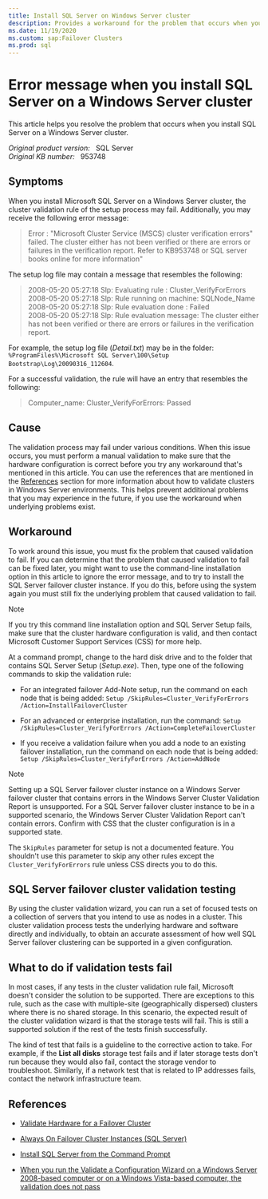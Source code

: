 ```yaml
---
title: Install SQL Server on Windows Server cluster
description: Provides a workaround for the problem that occurs when you install SQL Server on Windows Server cluster.
ms.date: 11/19/2020
ms.custom: sap:Failover Clusters
ms.prod: sql
---
```


# Error message when you install SQL Server on a Windows Server cluster

This article helps you resolve the problem that occurs when you install SQL Server on a Windows Server cluster.

_Original product version:_ &nbsp; SQL Server  
_Original KB number:_ &nbsp; 953748

## Symptoms

When you install Microsoft SQL Server on a Windows Server cluster, the cluster validation rule of the setup process may fail. Additionally, you may receive the following error message:

> Error : "Microsoft Cluster Service (MSCS) cluster verification errors" failed. The cluster either has not been verified or there are errors or failures in the verification report. Refer to KB953748 or SQL server books online for more information"

The setup log file may contain a message that resembles the following:

> 2008-05-20 05:27:18 Slp: Evaluating rule : Cluster_VerifyForErrors  
2008-05-20 05:27:18 Slp: Rule running on machine: SQLNode_Name  
2008-05-20 05:27:18 Slp: Rule evaluation done : Failed  
2008-05-20 05:27:18 Slp: Rule evaluation message: The cluster either has not been verified or there are errors or failures in the verification report.

For example, the setup log file (*Detail.txt*) may be in the folder: `%ProgramFiles%\Microsoft SQL Server\100\Setup Bootstrap\Log\20090316_112604`.

For a successful validation, the rule will have an entry that resembles the following:

> Computer_name: Cluster_VerifyForErrors: Passed

## Cause

The validation process may fail under various conditions. When this issue occurs, you must perform a manual validation to make sure that the hardware configuration is correct before you try any workaround that's mentioned in this article. You can use the references that are mentioned in the [References](#references) section for more information about how to validate clusters in Windows Server environments. This helps prevent additional problems that you may experience in the future, if you use the workaround when underlying problems exist.

## Workaround

To work around this issue, you must fix the problem that caused validation to fail. If you can determine that the problem that caused validation to fail can be fixed later, you might want to use the command-line installation option in this article to ignore the error message, and to try to install the SQL Server failover cluster instance. If you do this, before using the system again you must still fix the underlying problem that caused validation to fail.

> [!NOTE]
> If you try this command line installation option and SQL Server Setup fails, make sure that the cluster hardware configuration is valid, and then contact Microsoft Customer Support Services (CSS) for more help.

At a command prompt, change to the hard disk drive and to the folder that contains SQL Server Setup (*Setup.exe*). Then, type one of the following commands to skip the validation rule:

- For an integrated failover Add-Note setup, run the command on each node that is being added:
  `Setup /SkipRules=Cluster_VerifyForErrors /Action=InstallFailoverCluster`

- For an advanced or enterprise installation, run the command: 
  `Setup /SkipRules=Cluster_VerifyForErrors /Action=CompleteFailoverCluster`

- If you receive a validation failure when you add a node to an existing failover installation, run the command on each node that is being added:
  `Setup /SkipRules=Cluster_VerifyForErrors /Action=AddNode`

> [!NOTE]
> Setting up a SQL Server failover cluster instance on a Windows Server failover cluster that contains errors in the Windows Server Cluster Validation Report is unsupported. For a SQL Server failover cluster instance to be in a supported scenario, the Windows Server Cluster Validation Report can't contain errors. Confirm with CSS that the cluster configuration is in a supported state.

The `SkipRules` parameter for setup is not a documented feature. You shouldn't use this parameter to skip any other rules except the `Cluster_VerifyForErrors` rule unless CSS directs you to do this.

## SQL Server failover cluster validation testing

By using the cluster validation wizard, you can run a set of focused tests on a collection of servers that you intend to use as nodes in a cluster. This cluster validation process tests the underlying hardware and software directly and individually, to obtain an accurate assessment of how well SQL Server failover clustering can be supported in a given configuration.

## What to do if validation tests fail

In most cases, if any tests in the cluster validation rule fail, Microsoft doesn't consider the solution to be supported. There are exceptions to this rule, such as the case with multiple-site (geographically dispersed) clusters where there is no shared storage. In this scenario, the expected result of the cluster validation wizard is that the storage tests will fail. This is still a supported solution if the rest of the tests finish successfully.

The kind of test that fails is a guideline to the corrective action to take. For example, if the **List all disks** storage test fails and if later storage tests don't run because they would also fail, contact the storage vendor to troubleshoot. Similarly, if a network test that is related to IP addresses fails, contact the network infrastructure team.

## References

- [Validate Hardware for a Failover Cluster](/previous-versions/windows/it-pro/windows-server-2012-R2-and-2012/jj134244(v=ws.11))

- [Always On Failover Cluster Instances (SQL Server)](/sql/sql-server/failover-clusters/windows/always-on-failover-cluster-instances-sql-server)

- [Install SQL Server from the Command Prompt](/sql/database-engine/install-windows/install-sql-server-from-the-command-prompt)

- [When you run the Validate a Configuration Wizard on a Windows Server 2008-based computer or on a Windows Vista-based computer, the validation does not pass](https://support.microsoft.com/help/950179)
